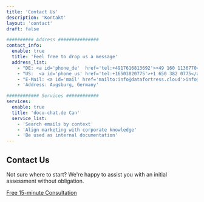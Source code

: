 ```yaml
---
title: 'Contact Us'
description: 'Kontakt'
layout: 'contact'
draft: false

########## Address ###############
contact_info:
  enable: true
  title: 'Feel free to drop us a message'
  address_list:
    - "DE: <a id='phone_de'  href='tel:+4917616813692'>+49 160 1136770</a>"
    - "US:  <a id='phone_us' href='tel:+16503820775'>+1 650 382 0775</a>"
    - "E-Mail: <a id='mail' href='mailto:info@datafortress.cloud'>info@dat<!--...-->afortress.cloud</a>"
    - 'Address: Augsburg, Germany'

############ Services ############
services:
  enable: true
  title: 'docu-chat.de Can'
  service_list:
    - 'Search emails by context'
    - 'Align marketing with corporate knowledge'
    - 'Be used as internal documentation'
---
```


## Contact Us

Not sure where to start? We're happy to assist you with an initial assessment without obligation.

<a id="book_meeting" class="btn btn-primary text-white" href="https://calendly.com/justin-guese/15min" target="_blank">Free 15-minute Consultation</a>
